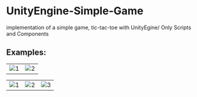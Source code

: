 # UnityEngine-Simple-Game
implementation of a simple game, tic-tac-toe with UnityEgine/ Only Scripts and Components


## Examples: 

<table>
  <tr>
    <td> <img src="https://user-images.githubusercontent.com/77066408/173609517-2707c39d-415f-430c-8926-9ca600a28b52.jpg"  alt="1" ></td>
    <td> <img src="https://user-images.githubusercontent.com/77066408/173609597-93c08a18-38a2-4823-a49b-ab232535787e.jpg"  alt="2"></td>
    
  </tr> 
</table>
<table>
  <tr>
    <td> <img src="https://user-images.githubusercontent.com/77066408/173609812-ed6a7c0f-3b27-41a7-8787-60a0f44a0dd7.jpg"  alt="1"></td>
    <td> <img src="https://user-images.githubusercontent.com/77066408/173609823-00805320-b415-46ca-971b-d48c866effd8.jpg"  alt="2"></td>
    <td> <img src="https://user-images.githubusercontent.com/77066408/173609834-ab50ff9d-d948-4b7f-921f-8cd1fc2da476.jpg"  alt="3"></td>
    
  </tr> 
</table>
